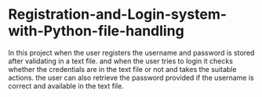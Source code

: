 # Registration-and-Login-system-with-Python-file-handling
In this project when the user registers the username and password is stored after validating in a text file.
and when the user tries to login it checks whether the credentials are in the text file or not and takes the suitable actions.
the user can also retrieve the password provided if the username is correct and available in the text file.
